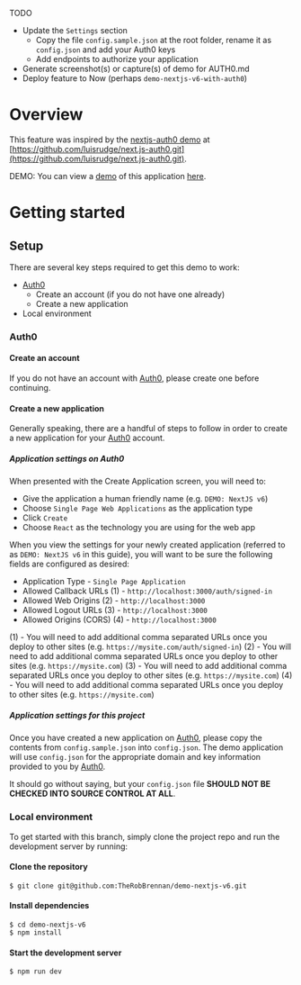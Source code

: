 TODO
+ Update the `Settings` section
  - Copy the file `config.sample.json` at the root folder, rename it as `config.json` and add your Auth0 keys
  - Add endpoints to authorize your application
+ Generate screenshot(s) or capture(s) of demo for AUTH0.md
+ Deploy feature to Now (perhaps `demo-nextjs-v6-with-auth0`)

# Overview
This feature was inspired by the [nextjs-auth0 demo](https://github.com/luisrudge/next.js-auth0.git) at [https://github.com/luisrudge/next.js-auth0.git](https://github.com/luisrudge/next.js-auth0.git).

DEMO: You can view a [demo]() of this application [here]().

# Getting started
## Setup
There are several key steps required to get this demo to work:
+ [Auth0](https://auth0.com)
  - Create an account (if you do not have one already)
  - Create a new application
+ Local environment

### Auth0
#### Create an account
If you do not have an account with [Auth0](https://auth0.com), please create one before continuing.

#### Create a new application
Generally speaking, there are a handful of steps to follow in order to create a new application for your [Auth0](https://auth0.com) account.

##### Application settings on Auth0
When presented with the Create Application screen, you will need to:
+ Give the application a human friendly name (e.g. `DEMO: NextJS v6`)
+ Choose `Single Page Web Applications` as the application type
+ Click `Create`
+ Choose `React` as the technology you are using for the web app

When you view the settings for your newly created application (referred to as `DEMO: NextJS v6` in this guide), you will want to be sure the following fields are configured as desired:
+ Application Type - `Single Page Application`
+ Allowed Callback URLs (1) - `http://localhost:3000/auth/signed-in`
+ Allowed Web Origins (2) - `http://localhost:3000`
+ Allowed Logout URLs (3) - `http://localhost:3000`
+ Allowed Origins (CORS) (4) - `http://localhost:3000`

(1) - You will need to add additional comma separated URLs once you deploy to other sites (e.g. `https://mysite.com/auth/signed-in`)
(2) - You will need to add additional comma separated URLs once you deploy to other sites (e.g. `https://mysite.com`)
(3) - You will need to add additional comma separated URLs once you deploy to other sites (e.g. `https://mysite.com`)
(4) - You will need to add additional comma separated URLs once you deploy to other sites (e.g. `https://mysite.com`)

##### Application settings for this project
Once you have created a new application on [Auth0](https://auth0.com), please copy the contents from `config.sample.json` into `config.json`. The demo application will use `config.json` for the appropriate domain and key information provided to you by [Auth0](https://auth0.com).

It should go without saying, but your `config.json` file **SHOULD NOT BE CHECKED INTO SOURCE CONTROL AT ALL**.

### Local environment
To get started with this branch, simply clone the project repo and run the development server by running:

#### Clone the repository
    $ git clone git@github.com:TheRobBrennan/demo-nextjs-v6.git

#### Install dependencies
    $ cd demo-nextjs-v6
    $ npm install

#### Start the development server
    $ npm run dev
